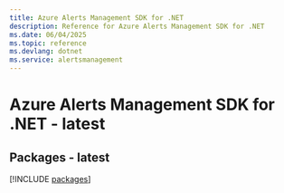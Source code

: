 ```yaml
---
title: Azure Alerts Management SDK for .NET
description: Reference for Azure Alerts Management SDK for .NET
ms.date: 06/04/2025
ms.topic: reference
ms.devlang: dotnet
ms.service: alertsmanagement
---
```

# Azure Alerts Management SDK for .NET - latest
## Packages - latest
[!INCLUDE [packages](alerts-management-index.md)]